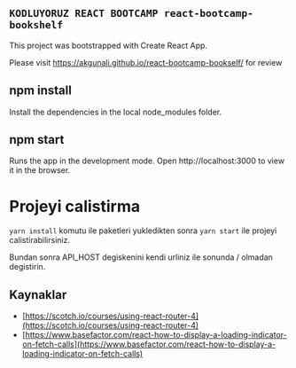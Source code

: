 ## `KODLUYORUZ REACT BOOTCAMP react-bootcamp-bookshelf`

This project was bootstrapped with Create React App.

Please visit https://akgunali.github.io/react-bootcamp-bookself/ for review

## npm install
Install the dependencies in the local node_modules folder.

## npm start
Runs the app in the development mode.
Open http://localhost:3000 to view it in the browser.


#  Projeyi calistirma

`yarn install` komutu ile paketleri yukledikten sonra `yarn start` ile projeyi calistirabilirsiniz.

Bundan sonra API_HOST degiskenini kendi urliniz ile sonunda / olmadan degistirin.


## Kaynaklar

- [https://scotch.io/courses/using-react-router-4](https://scotch.io/courses/using-react-router-4)
- [https://www.basefactor.com/react-how-to-display-a-loading-indicator-on-fetch-calls](https://www.basefactor.com/react-how-to-display-a-loading-indicator-on-fetch-calls)


